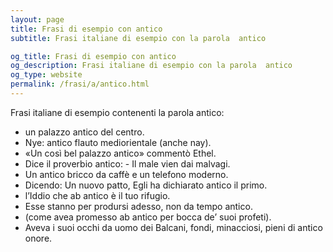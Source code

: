 ```yaml
---
layout: page
title: Frasi di esempio con antico 
subtitle: Frasi italiane di esempio con la parola  antico

og_title: Frasi di esempio con antico 
og_description: Frasi italiane di esempio con la parola  antico
og_type: website
permalink: /frasi/a/antico.html
---
```


Frasi italiane di esempio contenenti la parola antico:


- un palazzo antico del centro.
- Nye: antico flauto mediorientale (anche nay).
- «Un così bel palazzo antico» commentò Ethel.
- Dice il proverbio antico: - Il male vien dai malvagi.
- Un antico bricco da caffè e un telefono moderno.
- Dicendo: Un nuovo patto, Egli ha dichiarato antico il primo.
- l’Iddio che ab antico è il tuo rifugio.
- Esse stanno per prodursi adesso, non da tempo antico.
- (come avea promesso ab antico per bocca de’ suoi profeti).
- Aveva i suoi occhi da uomo dei Balcani, fondi, minacciosi, pieni di antico onore.
